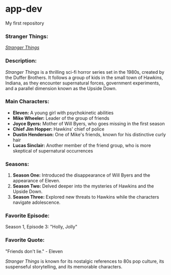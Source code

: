 # app-dev
My first repository

### **Stranger Things:**

[*Stranger Things*](https://www.netflix.com/title/80057281)

### **Description:**

*Stranger Things* is a thrilling sci-fi horror series set in the 1980s, created by the Duffer Brothers. It follows a group of kids in the small town of Hawkins, Indiana, as they encounter supernatural forces, government experiments, and a parallel dimension known as the Upside Down.

### **Main Characters:**

- **Eleven:** A young girl with psychokinetic abilities
- **Mike Wheeler:** Leader of the group of friends
- **Joyce Byers:** Mother of Will Byers, who goes missing in the first season
- **Chief Jim Hopper:** Hawkins' chief of police
- **Dustin Henderson:** One of Mike's friends, known for his distinctive curly hair
- **Lucas Sinclair:** Another member of the friend group, who is more skeptical of supernatural occurrences

### **Seasons:** 

1. **Season One:** Introduced the disappearance of Will Byers and the appearance of Eleven.
2. **Season Two:** Delved deeper into the mysteries of Hawkins and the Upside Down.
3. **Season Three:** Explored new threats to Hawkins while the characters navigate adolescence.

### **Favorite Episode:** 

Season 1, Episode 3: "Holly, Jolly"

### **Favorite Quote:** 

"Friends don't lie." - Eleven

*Stranger Things* is known for its nostalgic references to 80s pop culture, its suspenseful storytelling, and its memorable characters.
